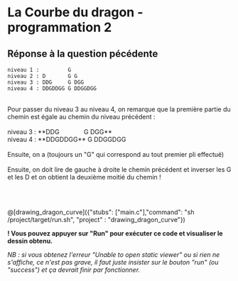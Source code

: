 # La Courbe du dragon - programmation 2

## Réponse à la question pécédente

```
niveau 1 :         G
niveau 2 : D       G G
niveau 3 : DDG     G DGG
niveau 4 : DDGDDGG G DDGGDGG
```
<br>
Pour passer du niveau 3 au niveau 4, on remarque que la première partie du chemin est égale au chemin du niveau précédent :
<br><br>
niveau 3 : **DDG&nbsp;&nbsp;&nbsp;&nbsp;&nbsp;&nbsp;&nbsp;&nbsp;&nbsp;&nbsp;&nbsp;&nbsp;&nbsp;&nbsp;G DGG**
<br>
niveau 4 : **DDGDDGG** G DDGGDGG
<br><br>
Ensuite, on a (toujours un "G" qui correspond au tout premier pli effectué)
<br><br>
Ensuite, on doit lire de gauche à droite le chemin précédent et inverser les G et les D et on obtient la deuxième moitié du chemin !

<br><br>

@[drawing_dragon_curve]({"stubs": ["main.c"],"command": "sh /project/target/run.sh", "project" : "drawing_dragon_curve"})

**! Vous pouvez appuyer sur "Run" pour exécuter ce code et visualiser le dessin obtenu.**

*NB : si vous obtenez l'erreur "Unable to open static viewer" ou si rien ne s'affiche, ce n'est pas grave, il faut juste insister sur le bouton "run" (ou "success") et ça devrait finir par fonctionner.*
